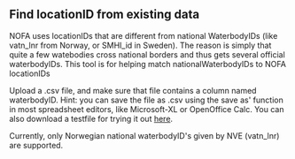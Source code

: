 ## Find locationID from existing data ##
NOFA uses locationIDs that are different from national WaterbodyIDs (like vatn_lnr from Norway, or SMHI_id in Sweden). The reason is simply that quite a few watebodies cross national borders and thus gets several official waterbodyIDs. This tool is for helping match nationalWaterbodyIDs to NOFA locationIDs

Upload a .csv file, and make sure that file contains a column named waterbodyID. Hint: you can save the file as .csv using the save as' function in most spreadsheet editors, like Microsoft-XL or OpenOffice Calc. You can also download a testfile for trying it out [here](https://ntnu.box.com/shared/static/1711m1d3ywpd8wc82m5oq05gg7tvrw5p.csv). 

Currently, only Norwegian national waterbodyID's given by NVE (vatn_lnr) are supported.
